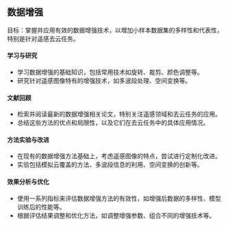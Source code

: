 ## 数据增强

目标：掌握并应用有效的数据增强技术，以增加小样本数据集的多样性和代表性，特别是针对遥感去云任务。

#### 学习与研究
- 学习数据增强的基础知识，包括常用技术如旋转、裁剪、颜色调整等。
- 研究针对遥感图像特有的增强技术，如多波段处理、空间变换等。

#### 文献回顾
- 检索并阅读最新的数据增强相关论文，特别关注遥感领域和去云任务的应用。
- 总结这些方法的优点和局限性，以及它们在去云任务中的具体应用情况。

#### 方法实验与改进
- 在现有的数据增强方法基础上，考虑遥感图像的特点，尝试进行定制化改进。
- 实验包括模拟云覆盖的方法、多波段信息的利用、空间变换的创新等。

#### 效果分析与优化
- 使用一系列指标来评估数据增强方法的有效性，如增强后数据的多样性、模型训练后的性能等。
- 根据评估结果调整和优化方法，如调整增强参数、组合不同的增强技术等。
